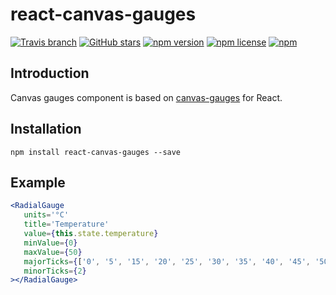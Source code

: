 # react-canvas-gauges
[![Travis branch](https://img.shields.io/travis/1995parham/react-canvas-gauges/master.svg?style=flat-square)](https://travis-ci.org/1995parham/react-canvas-gauges)
[![GitHub stars](https://img.shields.io/github/stars/1995parham/react-canvas-gauges.svg?style=flat-square)](https://github.com/1995parham/react-canvas-gauges/stargazers)
[![npm version](https://img.shields.io/npm/v/react-canvas-gauges.svg?style=flat-square)](https://www.npmjs.com/package/react-canvas-gauges)
[![npm license](https://img.shields.io/npm/l/react-canvas-gauges.svg?style=flat-square)]()
[![npm](https://img.shields.io/npm/dw/react-canvas-gauges.svg?style=flat-square)]()
## Introduction
Canvas gauges component is based on [canvas-gauges](https://canvas-gauges.com/) for React.
## Installation
```
npm install react-canvas-gauges --save
```
## Example
```jsx
<RadialGauge
   units='°C'
   title='Temperature'
   value={this.state.temperature}
   minValue={0}
   maxValue={50}
   majorTicks={['0', '5', '15', '20', '25', '30', '35', '40', '45', '50']}
   minorTicks={2}
></RadialGauge>
```
